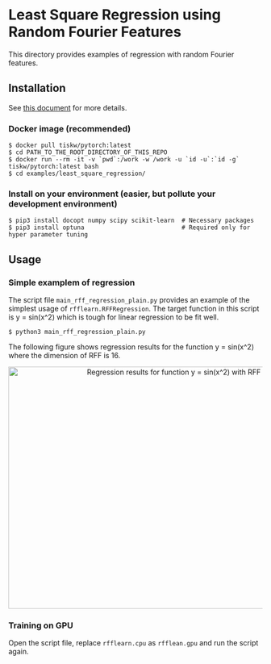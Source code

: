 # Least Square Regression using Random Fourier Features

This directory provides examples of regression with random Fourier features.


## Installation

See [this document](../../SETUP.md) for more details.

### Docker image (recommended)

```console
$ docker pull tiskw/pytorch:latest
$ cd PATH_TO_THE_ROOT_DIRECTORY_OF_THIS_REPO
$ docker run --rm -it -v `pwd`:/work -w /work -u `id -u`:`id -g` tiskw/pytorch:latest bash
$ cd examples/least_square_regression/
```

### Install on your environment (easier, but pollute your development environment)

```console
$ pip3 install docopt numpy scipy scikit-learn  # Necessary packages
$ pip3 install optuna                           # Required only for hyper parameter tuning
```


## Usage

### Simple examplem of regression

The script file `main_rff_regression_plain.py` provides an example of the simplest usage of `rfflearn.RFFRegression`.
The target function in this script is y = sin(x^2) which is tough for linear regression to be fit well.

```console
$ python3 main_rff_regression_plain.py
```

The following figure shows regression results for the function y = sin(x^2) where the dimension of RFF is 16.

<div align="center">
  <img src="./figure_least_square_regression.png" width="640" height="480" alt="Regression results for function y = sin(x^2) with RFF" />
</div>

### Training on GPU

Open the script file, replace `rfflearn.cpu` as `rfflean.gpu` and run the script again.
